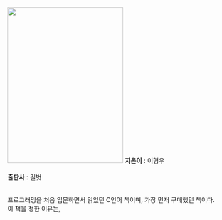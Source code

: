 <img src="https://user-images.githubusercontent.com/87363461/150676139-a7cdb20d-31c5-4b92-adea-04fe6188b85e.JPG" width="260" height="350">
<b>지은이</b> : 이형우<br><br>
<b>출판사</b> : 길벗<br><br>

프로그래밍을 처음 입문하면서 읽었던 C언어 책이며, 가장 먼저 구매했던 책이다.<br>
이 책을 정한 이유는, 

